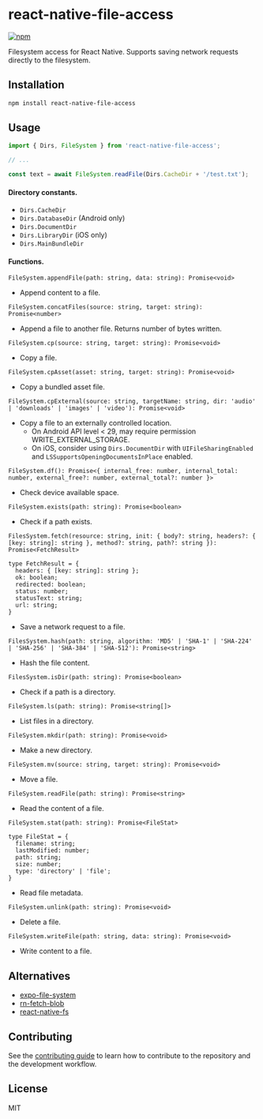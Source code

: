 # react-native-file-access

[![npm](https://img.shields.io/npm/v/react-native-file-access)](https://www.npmjs.com/package/react-native-file-access)

Filesystem access for React Native. Supports saving network requests directly
to the filesystem.

## Installation

```sh
npm install react-native-file-access
```

## Usage

```js
import { Dirs, FileSystem } from 'react-native-file-access';

// ...

const text = await FileSystem.readFile(Dirs.CacheDir + '/test.txt');
```

#### Directory constants.

- `Dirs.CacheDir`
- `Dirs.DatabaseDir` (Android only)
- `Dirs.DocumentDir`
- `Dirs.LibraryDir` (iOS only)
- `Dirs.MainBundleDir`

#### Functions.

`FileSystem.appendFile(path: string, data: string): Promise<void>`
- Append content to a file.

`FileSystem.concatFiles(source: string, target: string): Promise<number>`
- Append a file to another file. Returns number of bytes written.

`FileSystem.cp(source: string, target: string): Promise<void>`
- Copy a file.

`FileSystem.cpAsset(asset: string, target: string): Promise<void>`
- Copy a bundled asset file.

`FileSystem.cpExternal(source: string, targetName: string, dir: 'audio' | 'downloads' | 'images' | 'video'): Promise<void>`
- Copy a file to an externally controlled location.
  - On Android API level < 29, may require permission WRITE_EXTERNAL_STORAGE.
  - On iOS, consider using `Dirs.DocumentDir` with `UIFileSharingEnabled`
    and `LSSupportsOpeningDocumentsInPlace` enabled.

`FileSystem.df(): Promise<{ internal_free: number, internal_total: number, external_free?: number, external_total?: number }>`
- Check device available space.

`FileSystem.exists(path: string): Promise<boolean>`
- Check if a path exists.

```
FilesSystem.fetch(resource: string, init: { body?: string, headers?: { [key: string]: string }, method?: string, path?: string }): Promise<FetchResult>

type FetchResult = {
  headers: { [key: string]: string };
  ok: boolean;
  redirected: boolean;
  status: number;
  statusText: string;
  url: string;
}
```
- Save a network request to a file.

`FilesSystem.hash(path: string, algorithm: 'MD5' | 'SHA-1' | 'SHA-224' | 'SHA-256' | 'SHA-384' | 'SHA-512'): Promise<string>`
- Hash the file content.

`FilesSystem.isDir(path: string): Promise<boolean>`
- Check if a path is a directory.

`FileSystem.ls(path: string): Promise<string[]>`
- List files in a directory.

`FileSystem.mkdir(path: string): Promise<void>`
- Make a new directory.

`FileSystem.mv(source: string, target: string): Promise<void>`
- Move a file.

`FileSystem.readFile(path: string): Promise<string>`
- Read the content of a file.

```
FileSystem.stat(path: string): Promise<FileStat>

type FileStat = {
  filename: string;
  lastModified: number;
  path: string;
  size: number;
  type: 'directory' | 'file';
}
```
- Read file metadata.

`FileSystem.unlink(path: string): Promise<void>`
- Delete a file.

`FileSystem.writeFile(path: string, data: string): Promise<void>`
- Write content to a file.

## Alternatives

- [expo-file-system](https://docs.expo.io/versions/latest/sdk/filesystem/)
- [rn-fetch-blob](https://github.com/joltup/rn-fetch-blob)
- [react-native-fs](https://github.com/itinance/react-native-fs)

## Contributing

See the [contributing guide](CONTRIBUTING.md) to learn how to contribute to the repository and the development workflow.

## License

MIT
